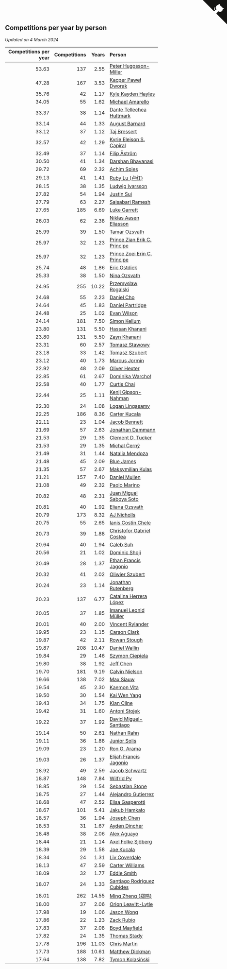 ## Competitions per year by person

*Updated on  4 March 2024*

| Competitions per year | Competitions | Years | Person |
| ---: | ---: | ---: | :--- |
| 53.63 | 137 | 2.55 | [Peter Hugosson-Miller](https://www.worldcubeassociation.org/persons/2021HUGO01) |
| 47.28 | 167 | 3.53 | [Kacper Paweł Dworak](https://www.worldcubeassociation.org/persons/2020DWOR01) |
| 35.76 | 42 | 1.17 | [Kyle Kayden Hayles](https://www.worldcubeassociation.org/persons/2022HAYL02) |
| 34.05 | 55 | 1.62 | [Michael Amarello](https://www.worldcubeassociation.org/persons/2022AMAR09) |
| 33.37 | 38 | 1.14 | [Dante Tellechea Hultmark](https://www.worldcubeassociation.org/persons/2023HULT01) |
| 33.14 | 44 | 1.33 | [August Barnard](https://www.worldcubeassociation.org/persons/2022BARN21) |
| 33.12 | 37 | 1.12 | [Taj Bressert](https://www.worldcubeassociation.org/persons/2023BRES01) |
| 32.57 | 42 | 1.29 | [Kyrie Eleison S. Capiral](https://www.worldcubeassociation.org/persons/2022CAPI02) |
| 32.49 | 37 | 1.14 | [Filip Åström](https://www.worldcubeassociation.org/persons/2023ASTR01) |
| 30.50 | 41 | 1.34 | [Darshan Bhavanasi](https://www.worldcubeassociation.org/persons/2022BHAV01) |
| 29.72 | 69 | 2.32 | [Achim Spies](https://www.worldcubeassociation.org/persons/2021SPIE01) |
| 29.13 | 41 | 1.41 | [Ruby Lu (卢红)](https://www.worldcubeassociation.org/persons/2022LURU01) |
| 28.15 | 38 | 1.35 | [Ludwig Ivarsson](https://www.worldcubeassociation.org/persons/2022IVAR01) |
| 27.82 | 54 | 1.94 | [Justin Sui](https://www.worldcubeassociation.org/persons/2022SUIJ01) |
| 27.79 | 63 | 2.27 | [Saisabari Ramesh](https://www.worldcubeassociation.org/persons/2021RAME01) |
| 27.65 | 185 | 6.69 | [Luke Garrett](https://www.worldcubeassociation.org/persons/2017GARR05) |
| 26.03 | 62 | 2.38 | [Niklas Aasen Eliasson](https://www.worldcubeassociation.org/persons/2021ELIA01) |
| 25.99 | 39 | 1.50 | [Tamar Ozsvath](https://www.worldcubeassociation.org/persons/2022OZSV04) |
| 25.97 | 32 | 1.23 | [Prince Zian Erik C. Principe](https://www.worldcubeassociation.org/persons/2022PRIN08) |
| 25.97 | 32 | 1.23 | [Prince Zoei Erin C. Principe](https://www.worldcubeassociation.org/persons/2022PRIN09) |
| 25.74 | 48 | 1.86 | [Eric Ostdiek](https://www.worldcubeassociation.org/persons/2022OSTD01) |
| 25.33 | 38 | 1.50 | [Nina Ozsvath](https://www.worldcubeassociation.org/persons/2022OZSV03) |
| 24.95 | 255 | 10.22 | [Przemysław Rogalski](https://www.worldcubeassociation.org/persons/2013ROGA02) |
| 24.68 | 55 | 2.23 | [Daniel Cho](https://www.worldcubeassociation.org/persons/2021CHOD01) |
| 24.64 | 45 | 1.83 | [Daniel Partridge](https://www.worldcubeassociation.org/persons/2022PART02) |
| 24.48 | 25 | 1.02 | [Evan Wilson](https://www.worldcubeassociation.org/persons/2023WILS11) |
| 24.14 | 181 | 7.50 | [Simon Kellum](https://www.worldcubeassociation.org/persons/2016KELL12) |
| 23.80 | 131 | 5.50 | [Hassan Khanani](https://www.worldcubeassociation.org/persons/2018KHAN26) |
| 23.80 | 131 | 5.50 | [Zayn Khanani](https://www.worldcubeassociation.org/persons/2018KHAN28) |
| 23.31 | 60 | 2.57 | [Tomasz Stawowy](https://www.worldcubeassociation.org/persons/2021STAW01) |
| 23.18 | 33 | 1.42 | [Tomasz Szubert](https://www.worldcubeassociation.org/persons/2022SZUB02) |
| 23.12 | 40 | 1.73 | [Marcus Jormin](https://www.worldcubeassociation.org/persons/2022JORM01) |
| 22.92 | 48 | 2.09 | [Oliver Hexter](https://www.worldcubeassociation.org/persons/2022HEXT01) |
| 22.85 | 61 | 2.67 | [Dominika Warchoł](https://www.worldcubeassociation.org/persons/2021WARC01) |
| 22.58 | 40 | 1.77 | [Curtis Chai](https://www.worldcubeassociation.org/persons/2022CHAI02) |
| 22.44 | 25 | 1.11 | [Kenji Gipson-Nahman](https://www.worldcubeassociation.org/persons/2023GIPS01) |
| 22.30 | 24 | 1.08 | [Logan Lingasamy](https://www.worldcubeassociation.org/persons/2023LING02) |
| 22.25 | 186 | 8.36 | [Carter Kucala](https://www.worldcubeassociation.org/persons/2015KUCA01) |
| 22.11 | 23 | 1.04 | [Jacob Bennett](https://www.worldcubeassociation.org/persons/2023BENN04) |
| 21.69 | 57 | 2.63 | [Jonathan Dammann](https://www.worldcubeassociation.org/persons/2021DAMM01) |
| 21.53 | 29 | 1.35 | [Clement D. Tucker](https://www.worldcubeassociation.org/persons/2022TUCK09) |
| 21.53 | 29 | 1.35 | [Michal Černý](https://www.worldcubeassociation.org/persons/2022CERN03) |
| 21.49 | 31 | 1.44 | [Natalia Mendoza](https://www.worldcubeassociation.org/persons/2022MEND24) |
| 21.48 | 45 | 2.09 | [Blue James](https://www.worldcubeassociation.org/persons/2022JAME01) |
| 21.35 | 57 | 2.67 | [Maksymilian Kulas](https://www.worldcubeassociation.org/persons/2021KULA02) |
| 21.21 | 157 | 7.40 | [Daniel Mullen](https://www.worldcubeassociation.org/persons/2016MULL04) |
| 21.08 | 49 | 2.32 | [Paolo Marino](https://www.worldcubeassociation.org/persons/2021MARI04) |
| 20.82 | 48 | 2.31 | [Juan Miguel Saboya Soto](https://www.worldcubeassociation.org/persons/2021SOTO01) |
| 20.81 | 40 | 1.92 | [Eliana Ozsvath](https://www.worldcubeassociation.org/persons/2022OZSV01) |
| 20.79 | 173 | 8.32 | [AJ Nicholls](https://www.worldcubeassociation.org/persons/2015NICH04) |
| 20.75 | 55 | 2.65 | [Ianis Costin Chele](https://www.worldcubeassociation.org/persons/2021CHEL01) |
| 20.73 | 39 | 1.88 | [Christofor Gabriel Costea](https://www.worldcubeassociation.org/persons/2022COST03) |
| 20.64 | 40 | 1.94 | [Caleb Suh](https://www.worldcubeassociation.org/persons/2022SUHC01) |
| 20.56 | 21 | 1.02 | [Dominic Shoji](https://www.worldcubeassociation.org/persons/2023SHOJ01) |
| 20.49 | 28 | 1.37 | [Ethan Francis Jagonio](https://www.worldcubeassociation.org/persons/2022JAGO03) |
| 20.32 | 41 | 2.02 | [Oliwier Szubert](https://www.worldcubeassociation.org/persons/2022SZUB01) |
| 20.24 | 23 | 1.14 | [Jonathan Rutenberg](https://www.worldcubeassociation.org/persons/2023RUTE01) |
| 20.23 | 137 | 6.77 | [Catalina Herrera López](https://www.worldcubeassociation.org/persons/2017LOPE31) |
| 20.05 | 37 | 1.85 | [Imanuel Leonid Müller](https://www.worldcubeassociation.org/persons/2022MULL02) |
| 20.01 | 40 | 2.00 | [Vincent Rylander](https://www.worldcubeassociation.org/persons/2022RYLA01) |
| 19.95 | 23 | 1.15 | [Carson Clark](https://www.worldcubeassociation.org/persons/2023CLAR02) |
| 19.87 | 42 | 2.11 | [Rowan Stough](https://www.worldcubeassociation.org/persons/2022STOU01) |
| 19.87 | 208 | 10.47 | [Daniel Wallin](https://www.worldcubeassociation.org/persons/2013WALL03) |
| 19.84 | 29 | 1.46 | [Szymon Ciepiela](https://www.worldcubeassociation.org/persons/2022CIEP01) |
| 19.80 | 38 | 1.92 | [Jeff Chen](https://www.worldcubeassociation.org/persons/2022CHEN19) |
| 19.70 | 181 | 9.19 | [Calvin Nielson](https://www.worldcubeassociation.org/persons/2014NIEL03) |
| 19.66 | 138 | 7.02 | [Max Siauw](https://www.worldcubeassociation.org/persons/2017SIAU02) |
| 19.54 | 45 | 2.30 | [Kaemon Vita](https://www.worldcubeassociation.org/persons/2021VITA01) |
| 19.50 | 30 | 1.54 | [Kai Wen Yang](https://www.worldcubeassociation.org/persons/2022YANG19) |
| 19.43 | 34 | 1.75 | [Kian Cline](https://www.worldcubeassociation.org/persons/2022CLIN01) |
| 19.42 | 31 | 1.60 | [Antoni Stojek](https://www.worldcubeassociation.org/persons/2022STOJ03) |
| 19.22 | 37 | 1.92 | [David Miguel-Santiago](https://www.worldcubeassociation.org/persons/2022MIGU02) |
| 19.14 | 50 | 2.61 | [Nathan Rahn](https://www.worldcubeassociation.org/persons/2021RAHN01) |
| 19.11 | 36 | 1.88 | [Junior Solis](https://www.worldcubeassociation.org/persons/2022SOLI03) |
| 19.09 | 23 | 1.20 | [Ron G. Arama](https://www.worldcubeassociation.org/persons/2022ARAM01) |
| 19.03 | 26 | 1.37 | [Elijah Francis Jagonio](https://www.worldcubeassociation.org/persons/2022JAGO02) |
| 18.92 | 49 | 2.59 | [Jacob Schwartz](https://www.worldcubeassociation.org/persons/2021SCHW01) |
| 18.87 | 148 | 7.84 | [Wilfrid Py](https://www.worldcubeassociation.org/persons/2016PYWI01) |
| 18.85 | 29 | 1.54 | [Sebastian Stone](https://www.worldcubeassociation.org/persons/2022STON09) |
| 18.75 | 27 | 1.44 | [Alejandro Gutierrez](https://www.worldcubeassociation.org/persons/2022GUTI09) |
| 18.68 | 47 | 2.52 | [Elisa Gasperotti](https://www.worldcubeassociation.org/persons/2021GASP01) |
| 18.67 | 101 | 5.41 | [Jakub Hamkało](https://www.worldcubeassociation.org/persons/2018HAMK01) |
| 18.57 | 36 | 1.94 | [Joseph Chen](https://www.worldcubeassociation.org/persons/2022CHEN16) |
| 18.53 | 31 | 1.67 | [Ayden Dincher](https://www.worldcubeassociation.org/persons/2022DINC01) |
| 18.48 | 38 | 2.06 | [Alex Aguayo](https://www.worldcubeassociation.org/persons/2022AGUA01) |
| 18.44 | 21 | 1.14 | [Axel Folke Sjöberg](https://www.worldcubeassociation.org/persons/2023SJOB01) |
| 18.39 | 29 | 1.58 | [Joe Kucala](https://www.worldcubeassociation.org/persons/2022KUCA01) |
| 18.34 | 24 | 1.31 | [Liv Coverdale](https://www.worldcubeassociation.org/persons/2022COVE02) |
| 18.13 | 47 | 2.59 | [Carter Williams](https://www.worldcubeassociation.org/persons/2021WILL06) |
| 18.09 | 32 | 1.77 | [Eddie Smith](https://www.worldcubeassociation.org/persons/2022SMIT20) |
| 18.07 | 24 | 1.33 | [Santiago Rodríguez Cubides](https://www.worldcubeassociation.org/persons/2022CUBI01) |
| 18.01 | 262 | 14.55 | [Ming Zheng (郑鸣)](https://www.worldcubeassociation.org/persons/2009ZHEN11) |
| 18.00 | 37 | 2.06 | [Orion Leavitt-Lytle](https://www.worldcubeassociation.org/persons/2022LEAV01) |
| 17.98 | 19 | 1.06 | [Jason Wong](https://www.worldcubeassociation.org/persons/2023WONG17) |
| 17.86 | 22 | 1.23 | [Zack Rubio](https://www.worldcubeassociation.org/persons/2022RUBI10) |
| 17.83 | 37 | 2.08 | [Boyd Mayfield](https://www.worldcubeassociation.org/persons/2022MAYF01) |
| 17.82 | 24 | 1.35 | [Thomas Stady](https://www.worldcubeassociation.org/persons/2022STAD01) |
| 17.78 | 196 | 11.03 | [Chris Martin](https://www.worldcubeassociation.org/persons/2013MART03) |
| 17.73 | 188 | 10.61 | [Matthew Dickman](https://www.worldcubeassociation.org/persons/2013DICK01) |
| 17.64 | 138 | 7.82 | [Tymon Kolasiński](https://www.worldcubeassociation.org/persons/2016KOLA02) |


<a href="https://github.com/jonatanklosko/wca_statistics" class="github-corner" aria-label="View source on Github"><svg width="80" height="80" viewBox="0 0 250 250" style="fill:#151513; color:#fff; position: absolute; top: 0; border: 0; right: 0;" aria-hidden="true"><path d="M0,0 L115,115 L130,115 L142,142 L250,250 L250,0 Z"></path><path d="M128.3,109.0 C113.8,99.7 119.0,89.6 119.0,89.6 C122.0,82.7 120.5,78.6 120.5,78.6 C119.2,72.0 123.4,76.3 123.4,76.3 C127.3,80.9 125.5,87.3 125.5,87.3 C122.9,97.6 130.6,101.9 134.4,103.2" fill="currentColor" style="transform-origin: 130px 106px;" class="octo-arm"></path><path d="M115.0,115.0 C114.9,115.1 118.7,116.5 119.8,115.4 L133.7,101.6 C136.9,99.2 139.9,98.4 142.2,98.6 C133.8,88.0 127.5,74.4 143.8,58.0 C148.5,53.4 154.0,51.2 159.7,51.0 C160.3,49.4 163.2,43.6 171.4,40.1 C171.4,40.1 176.1,42.5 178.8,56.2 C183.1,58.6 187.2,61.8 190.9,65.4 C194.5,69.0 197.7,73.2 200.1,77.6 C213.8,80.2 216.3,84.9 216.3,84.9 C212.7,93.1 206.9,96.0 205.4,96.6 C205.1,102.4 203.0,107.8 198.3,112.5 C181.9,128.9 168.3,122.5 157.7,114.1 C157.9,116.9 156.7,120.9 152.7,124.9 L141.0,136.5 C139.8,137.7 141.6,141.9 141.8,141.8 Z" fill="currentColor" class="octo-body"></path></svg></a><style>.github-corner:hover .octo-arm{animation:octocat-wave 560ms ease-in-out}@keyframes octocat-wave{0%,100%{transform:rotate(0)}20%,60%{transform:rotate(-25deg)}40%,80%{transform:rotate(10deg)}}@media (max-width:500px){.github-corner:hover .octo-arm{animation:none}.github-corner .octo-arm{animation:octocat-wave 560ms ease-in-out}}</style>
